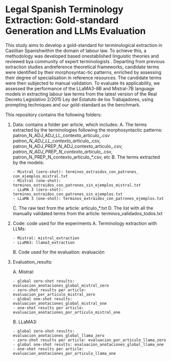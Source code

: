 # Legal Spanish Terminology Extraction: Gold-standard Generation and LLMs Evaluation
This study aims to develop a gold-standard for terminological extraction in Castilian Spanishwithin the domain of labour law. To achieve this, a methodology was developed based onestablished linguistic theories and reviewed bya community of expert terminologists . Departing from previous extraction studies andreference theoretical frameworks, candidate terms were identified by their morphosyntac-tic patterns, enriched by assessing their degree of specialisation in reference resources. The candidate terms were then subjected to manual validation. To evaluate its applicability, we assessed the performance of the LLaMA3-8B and Mistral-7B language models in extracting labour law terms from the latest version of the Real Decreto Legislativo 2/2015 Ley del Estatuto de los Trabajadores, using prompting techniques and our gold-standard as the benchmark.

This repository contains the following folders:
1. Data: contains a folder per article, which includes:
   A. The terms extracted by the terminologies following the morphosyntactic patterns: patron_N_ADJ_ADJ_LL_contexto_articulo_*.csv patron_N_ADJ_LL_contexto_articulo_*.csv,   patron_N_ADJ_PREP_N_ADJ_contexto_articulo_*.csv, patron_N_ADJ_PREP_N_contexto_articulo_*.csv,  patron_N_PREP_N_contexto_articulo_*.csv, etc
   B. The terms extracted by the models:
   
       - Mistral (zero-shot): terminos_extraidos_con_patrones_ con_ejemplos_mistral.txt
       - Mistral (one-shot): terminos_extraidos_con_patrones_sin_ejemplos_mistral.txt
       - LLaMA 3 (zero-shot): terminos_extraidos_con_patrones_sin_ejemplos.txt
       - LLaMA 3 (one-shot): terminos_extraidos_con_patrones_ejemplos.txt
   
   C. The raw text from the article: articulo_*.txt
   D. The list with all the manually validated terms from the article: terminos_validados_todos.txt

3. Code: code used for the experiments
   A. Terminology extraction with LLMs:
   
       - Mistral: mistral_extraction
       - LLaMA3: llama3_extraction
   
   B. Code used for the evaluation: evaluación

4. Evaluation_results:
   
   A. Mistral:
   
       - global zero-shot results: evaluacion_anotaciones_global_mistral_zero
       - zero-shot results per article: evaluacion_por_articulo_mistral_zero
       - global one-shot results: evaluacion_anotaciones_global_mistral_one
       - one-shot results per article: evaluacion_anotaciones_por_articulo_mistral_one
   
   B. LLaMA3:
   
       - global zero-shot results: evaluacion_anotaciones_global_llama_zero
       - zero-shot results per article: evaluacion_por_articulo_llama_zero
       - global one-shot results: evaluacion_anotaciones_global_llama_one
       - one-shot results per article: evaluacion_anotaciones_por_articulo_llama_one
       
   
